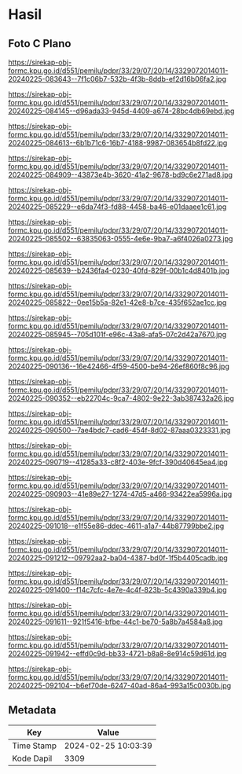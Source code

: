 # Hasil

## Foto C Plano

https://sirekap-obj-formc.kpu.go.id/d551/pemilu/pdpr/33/29/07/20/14/3329072014011-20240225-083643--7f1c06b7-532b-4f3b-8ddb-ef2d16b06fa2.jpg

https://sirekap-obj-formc.kpu.go.id/d551/pemilu/pdpr/33/29/07/20/14/3329072014011-20240225-084145--d96ada33-945d-4409-a674-28bc4db69ebd.jpg

https://sirekap-obj-formc.kpu.go.id/d551/pemilu/pdpr/33/29/07/20/14/3329072014011-20240225-084613--6b1b71c6-16b7-4188-9987-083654b8fd22.jpg

https://sirekap-obj-formc.kpu.go.id/d551/pemilu/pdpr/33/29/07/20/14/3329072014011-20240225-084909--43873e4b-3620-41a2-9678-bd9c6e271ad8.jpg

https://sirekap-obj-formc.kpu.go.id/d551/pemilu/pdpr/33/29/07/20/14/3329072014011-20240225-085229--e6da74f3-fd88-4458-ba46-e01daaee1c61.jpg

https://sirekap-obj-formc.kpu.go.id/d551/pemilu/pdpr/33/29/07/20/14/3329072014011-20240225-085502--63835063-0555-4e6e-9ba7-a6f4026a0273.jpg

https://sirekap-obj-formc.kpu.go.id/d551/pemilu/pdpr/33/29/07/20/14/3329072014011-20240225-085639--b2436fa4-0230-40fd-829f-00b1c4d8401b.jpg

https://sirekap-obj-formc.kpu.go.id/d551/pemilu/pdpr/33/29/07/20/14/3329072014011-20240225-085822--0ee15b5a-82e1-42e8-b7ce-435f652ae1cc.jpg

https://sirekap-obj-formc.kpu.go.id/d551/pemilu/pdpr/33/29/07/20/14/3329072014011-20240225-085945--705d101f-e96c-43a8-afa5-07c2d42a7670.jpg

https://sirekap-obj-formc.kpu.go.id/d551/pemilu/pdpr/33/29/07/20/14/3329072014011-20240225-090136--16e42466-4f59-4500-be94-26ef860f8c96.jpg

https://sirekap-obj-formc.kpu.go.id/d551/pemilu/pdpr/33/29/07/20/14/3329072014011-20240225-090352--eb22704c-9ca7-4802-9e22-3ab387432a26.jpg

https://sirekap-obj-formc.kpu.go.id/d551/pemilu/pdpr/33/29/07/20/14/3329072014011-20240225-090500--7ae4bdc7-cad6-454f-8d02-87aaa0323331.jpg

https://sirekap-obj-formc.kpu.go.id/d551/pemilu/pdpr/33/29/07/20/14/3329072014011-20240225-090719--41285a33-c8f2-403e-9fcf-390d40645ea4.jpg

https://sirekap-obj-formc.kpu.go.id/d551/pemilu/pdpr/33/29/07/20/14/3329072014011-20240225-090903--41e89e27-1274-47d5-a466-93422ea5996a.jpg

https://sirekap-obj-formc.kpu.go.id/d551/pemilu/pdpr/33/29/07/20/14/3329072014011-20240225-091018--e1f55e86-ddec-4611-a1a7-44b87799bbe2.jpg

https://sirekap-obj-formc.kpu.go.id/d551/pemilu/pdpr/33/29/07/20/14/3329072014011-20240225-091212--09792aa2-ba04-4387-bd0f-1f5b4405cadb.jpg

https://sirekap-obj-formc.kpu.go.id/d551/pemilu/pdpr/33/29/07/20/14/3329072014011-20240225-091400--f14c7cfc-4e7e-4c4f-823b-5c4390a339b4.jpg

https://sirekap-obj-formc.kpu.go.id/d551/pemilu/pdpr/33/29/07/20/14/3329072014011-20240225-091611--921f5416-bfbe-44c1-be70-5a8b7a4584a8.jpg

https://sirekap-obj-formc.kpu.go.id/d551/pemilu/pdpr/33/29/07/20/14/3329072014011-20240225-091942--effd0c9d-bb33-4721-b8a8-8e914c59d61d.jpg

https://sirekap-obj-formc.kpu.go.id/d551/pemilu/pdpr/33/29/07/20/14/3329072014011-20240225-092104--b6ef70de-6247-40ad-86a4-993a15c0030b.jpg


## Metadata

| Key        | Value               |
| ---------- | ------------------- |
| Time Stamp | 2024-02-25 10:03:39 |
| Kode Dapil | 3309                |



